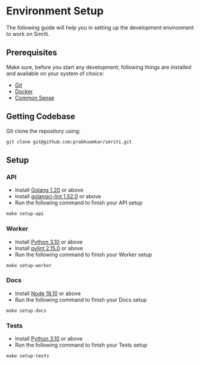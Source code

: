# Environment Setup
The following guide will help you in setting up the development environment to work on Smriti.

## Prerequisites
Make sure, before you start any development, following things are installed and available on your system of choice: 
- [Git](https://git-scm.com/)
- [Docker](https://www.docker.com/)
- [Common Sense](https://en.wikipedia.org/wiki/Common_sense)

## Getting Codebase
Git clone the repository using: 
```
git clone git@github.com:prabhuomkar/smriti.git
```

## Setup

### API
- Install [Golang 1.20](https://go.dev/dl/) or above
- Install [golangci-lint 1.52.0](https://golangci-lint.run/) or above
- Run the following command to finish your API setup
```
make setup-api
```

### Worker
- Install [Python 3.10](https://www.python.org/downloads/) or above
- Install [pylint 2.15.0](https://pypi.org/project/pylint/) or above
- Run the following command to finish your Worker setup
```
make setup-worker
```

### Docs
- Install [Node 18.10](https://nodejs.org/en/download/) or above
- Run the following command to finish your Docs setup
```
make setup-docs
```

### Tests
- Install [Python 3.10](https://www.python.org/downloads/) or above
- Run the following command to finish your Tests setup
```
make setup-tests
```
